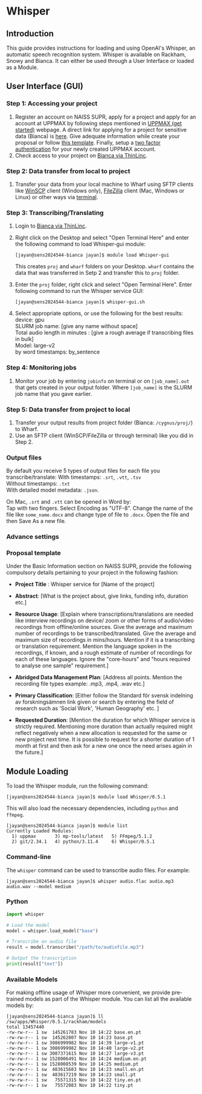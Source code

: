 # Whisper

## Introduction

This guide provides instructions for loading and using OpenAI's Whisper, an
automatic speech recognition system. Whisper is available on Rackham,
Snowy and Bianca. It can either be used through a User Interface or loaded as a Module.


## User Interface (GUI)

### Step 1: Accessing your project

1. Register an account on NAISS SUPR, apply for a project and apply for an account at UPPMAX by following steps mentioned in [UPPMAX (get started)](https://www.uu.se/en/centre/uppmax/get-started/create-account-and-apply-for-project/user-account) webpage. A direct link for applying for a project for sensitive data (Bianca) is [here](https://supr.naiss.se/round/senssmall2024/create_proposal/?). Give adequate information while create your proposal or follow [this template](#proposal-template). Finally, setup a [two factor authentication](https://www.uu.se/en/centre/uppmax/get-started/2-factor) for your newly created UPPMAX account.
2. Check access to your project on [Bianca via ThinLinc](https://bianca.uppmax.uu.se/).


### Step 2: Data transfer from local to project  

1. Transfer your data from your local machine to Wharf using SFTP clients like [WinSCP](http://docs.uppmax.uu.se/cluster_guides/transfer_bianca/#winscp-windows) client (Windows only), [FileZilla](http://docs.uppmax.uu.se/cluster_guides/transfer_bianca/#filezilla-linuxmacoswindows) client (Mac, Windows or Linux) or other ways via [terminal](http://docs.uppmax.uu.se/cluster_guides/transfer_bianca/).

### Step 3: Transcribing/Translating  

1. Login to [Bianca via ThinLinc](https://bianca.uppmax.uu.se/).
2. Right click on the Desktop and select "Open Terminal Here" and enter the following command to load Whisper-gui module:  

    ```console
    [jayan@sens2024544-bianca jayan]$ module load Whisper-gui
    ```

    This creates `proj` and `wharf` folders on your Desktop. `wharf` contains the data that was transferred in Setp 2 and transfer this to `proj` folder.
3. Enter the `proj` folder, right click and select "Open Terminal Here". Enter following command to run the Whisper service GUI:  

    ```console
    [jayan@sens2024544-bianca jayan]$ whisper-gui.sh
    ```

4. Select appropriate options, or use the following for the best results:  
   device: gpu  
   SLURM job name: [give any name without space]  
   Total audio length in minutes : [give a rough average if transcribing files in bulk]  
   Model: large-v2  
   by word timestamps: by_sentence

### Step 4: Monitoring jobs  

1. Monitor your job by entering `jobinfo` on terminal or on `[job_name].out` that gets created in your output folder. Where `[job_name]` is the SLURM job name that you gave earlier.


### Step 5: Data transfer from project to local

1. Transfer your output results from project folder (Bianca: `/cygnus/proj/`) to Wharf.
2. Use an SFTP client (WinSCP/FileZilla or through terminal) like you did in Step 2.

### Output files

By default you receive 5 types of output files for each file you transcribe/translate:
With timestamps: `.srt`, `.vtt`, `.tsv`  
Without timestamps: `.txt`  
With detailed model metadata: `.json`.

On Mac, `.srt` and `.vtt` can be opened in Word by:  
Tap with two fingers. Select Encoding as "UTF-8". Change the name of the file like `some_name.docx` and change type of file to `.docx`. Open the file and then Save As a new file.

### Advance settings

### <a name="proposal_template"></a>Proposal template

Under the Basic Information section on NAISS SUPR, provide the following compulsory details pertaining to your project in the following fashion:  

* **Project Title** : Whisper service for [Name of the project]

* **Abstract**: [What is the project about, give links, funding info, duration etc.]  

* **Resource Usage**:  [Explain where transcriptions/translations are needed like interview recordings on device/ zoom or other forms of audio/video recordings from offline/online sources. Give the average and maximum number of recordings to be transcribed/translated. Give the average and maximum size of recordings in mins/hours. Mention if it is a transcribing or translation requirement. Mention the language spoken in the recordings, if known, and a rough estimate of number of recordings for each of these languages. Ignore the "core-hours" and "hours required to analyse one sample" requirement.]  

* **Abridged Data Management Plan**:  [Address all points. Mention the recording file types example: .mp3, .mp4, .wav etc.]  

* **Primary Classification**: [Either follow the  Standard för svensk indelning av forskningsämnen link given or search by entering the field of research such as 'Social Work', 'Human Geography' etc. ]  

* **Requested Duration**: [Mention the duration for which Whisper service is strictly required. Mentioning more duration than actually required might reflect negatively when a new allocation is requested for the same or new project next time. It is possible to request for a shorter duration of 1 month at first and then ask for a new one once the need arises again in the future.]


## Module Loading

To load the Whisper module, run the following command:


```console
[jayan@sens2024544-bianca jayan]$ module load Whisper/0.5.1
```

This will also load the necessary dependencies, including `python`
and `ffmpeg`.

```console
[jayan@sens2024544-bianca jayan]$ module list
Currently Loaded Modules:
  1) uppmax       3) mp-tools/latest   5) FFmpeg/5.1.2
  2) git/2.34.1   4) python/3.11.4     6) Whisper/0.5.1
```  

### Command-line

The `whisper` command can be used to transcribe audio files. For example:

```console
[jayan@sens2024544-bianca jayan]$ whisper audio.flac audio.mp3 audio.wav --model medium
```

### Python

```python title="example.py"
import whisper

# Load the model
model = whisper.load_model("base")

# Transcribe an audio file
result = model.transcribe("/path/to/audiofile.mp3")

# Output the transcription
print(result["text"])

```

### Available Models

For making offline usage of Whisper more convenient, we provide
pre-trained models as part of the Whisper module. You can list
all the available models by:

```console
[jayan@sens2024544-bianca jayan]$ ll /sw/apps/Whisper/0.5.1/rackham/models
total 13457440
-rw-rw-r-- 1 sw  145261783 Nov 10 14:22 base.en.pt
-rw-rw-r-- 1 sw  145262807 Nov 10 14:23 base.pt
-rw-rw-r-- 1 sw 3086999982 Nov 10 14:39 large-v1.pt
-rw-rw-r-- 1 sw 3086999982 Nov 10 14:40 large-v2.pt
-rw-rw-r-- 1 sw 3087371615 Nov 10 14:27 large-v3.pt
-rw-rw-r-- 1 sw 1528006491 Nov 10 14:24 medium.en.pt
-rw-rw-r-- 1 sw 1528008539 Nov 10 14:25 medium.pt
-rw-rw-r-- 1 sw  483615683 Nov 10 14:23 small.en.pt
-rw-rw-r-- 1 sw  483617219 Nov 10 14:23 small.pt
-rw-rw-r-- 1 sw   75571315 Nov 10 14:22 tiny.en.pt
-rw-rw-r-- 1 sw   75572083 Nov 10 14:22 tiny.pt
```

